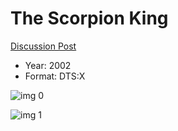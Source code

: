 # The Scorpion King

[Discussion Post](https://www.avsforum.com/threads/bass-eq-for-filtered-movies.2995212/post-58208012)

* Year: 2002
* Format: DTS:X

![img 0](https://i.imgur.com/FJoIB24.jpg)

![img 1](https://i.imgur.com/OSQSHZg.png)

